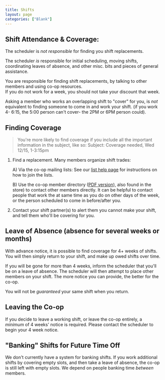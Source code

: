 ```yaml
---
title: Shifts
layout: page
categories: ["Blank"]
---
```


## Shift Attendance & Coverage:

The scheduler is *not responsible* for finding you shift replacements.

The scheduler *is* responsible for initial scheduling, moving shifts, coordinating leaves of absence, and other misc. bits and pieces of general assistance.

You are responsible for finding shift replacements, by talking to other members and using co-op resources.<br />If you do not work for a week, you should not take your discount that week.

Asking a member who works an overlapping shift to "cover" for you, is *not* equivalent to finding someone to come in and work your shift. (if you work 4- 6:15, the 5:00 person can't cover- the 2PM or 6PM person could).

## Finding Coverage

> You're more likely to find coverage if you include all the important information in the subject, like so: Subject: Coverage needed, Wed 12/15, 1-3:15pm

1. Find a replacement. Many members organize shift trades:

	A) Via the co-op mailing lists: See our [list help page](http://lips.github.io/picnic/cooperation-communication/email-lists/) for instructions on how to join the lists.

	B) Use the co-op member directory ([PDF version](http://4thstreetfoodcoop.org/twiki/pub/Members/WebHome/CurrentCoopDirectory.pdf)), also found in the store) to contact other members directly. It can be helpful to contact people that work the at same time as you do on other days of the week, or the person scheduled to come in before/after you.

2. Contact your shift partner(s) to alert them you cannot make your shift, and tell them who'll be covering for you.

## Leave of Absence (absence for several weeks or months)

With advance notice, it is possible to find coverage for 4+ weeks of shifts. You will then simply return to your shift, and make up owed shifts over time.

If you will be gone for more than 4 weeks, inform the scheduler that you'll be on a leave of absence. The scheduler will then attempt to place other members on your shift. The more notice you can provide, the better for the co-op.

You will not be *guaranteed* your same shift when you return.

## Leaving the Co-op
 If you decide to leave a working shift, or leave the co-op entirely, a *minimum* of 4 weeks' notice is required. Please contact the scheduler to begin your 4 week notice.

## "Banking" Shifts for Future Time Off
 We don't currently have a system for banking shifts. If you work additional shifts by covering empty slots, and then take a leave of absence, the co-op is still left with empty slots. We depend on people banking time *between* members.

